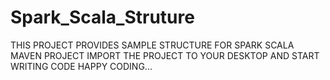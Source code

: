 # Spark_Scala_Struture
THIS PROJECT PROVIDES SAMPLE STRUCTURE FOR SPARK SCALA MAVEN PROJECT
IMPORT THE PROJECT TO YOUR DESKTOP AND START WRITING CODE
HAPPY CODING...
